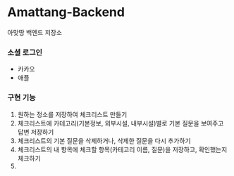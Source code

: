 # Amattang-Backend

아맞땅 백엔드 저장소

### 소셜 로그인

- 카카오
- 애플

### 구현 기능

1. 원하는 정소를 저장하여 체크리스트 만들기
2. 체크리스트에 카테고리(기본정보, 외부시설, 내부시설)별로 기본 질문을 보여주고 답변 저장하기
3. 체크리스트의 기본 질문을 삭제하거나, 삭제한 질문을 다시 추가하기
4. 체크리스트의 내 항목에 체크할 항목(카테고리 이름, 질문)을 저장하고, 확인했는지 체크하기
5. 